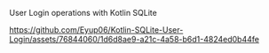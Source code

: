 User Login operations with Kotlin SQLite 

https://github.com/Eyup06/Kotlin-SQLite-User-Login/assets/76844060/1d6d8ae9-a21c-4a58-b6d1-4824ed0b44fe
